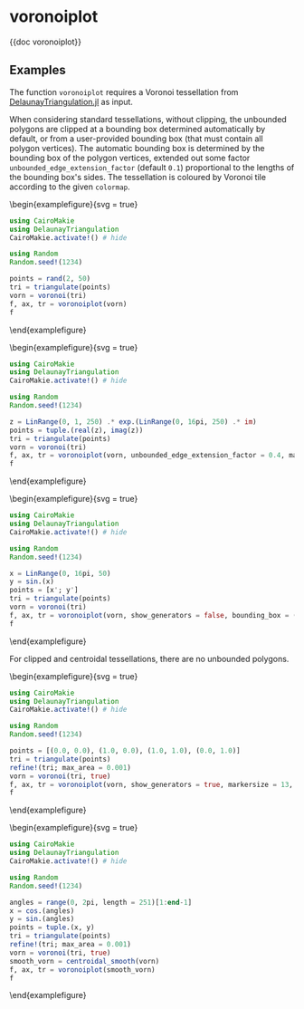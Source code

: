 # voronoiplot 

{{doc voronoiplot}}

## Examples 

The function `voronoiplot` requires a Voronoi tessellation from [DelaunayTriangulation.jl](https://github.com/DanielVandH/DelaunayTriangulation.jl) as input. 

When considering standard tessellations, without clipping, the unbounded polygons are clipped at a bounding box determined automatically by default, or from a user-provided bounding box (that must contain all polygon vertices). The automatic bounding box is determined by the bounding box of the polygon vertices, extended out some factor `unbounded_edge_extension_factor` (default `0.1`) proportional to the lengths of the bounding box's sides. The tessellation is coloured by Voronoi tile according to the given `colormap`. 

\begin{examplefigure}{svg = true}
```julia
using CairoMakie 
using DelaunayTriangulation
CairoMakie.activate!() # hide 

using Random 
Random.seed!(1234)

points = rand(2, 50)
tri = triangulate(points)
vorn = voronoi(tri)
f, ax, tr = voronoiplot(vorn)
f
```
\end{examplefigure}

\begin{examplefigure}{svg = true}
```julia
using CairoMakie 
using DelaunayTriangulation
CairoMakie.activate!() # hide 

using Random 
Random.seed!(1234)

z = LinRange(0, 1, 250) .* exp.(LinRange(0, 16pi, 250) .* im)
points = tuple.(real(z), imag(z))
tri = triangulate(points)
vorn = voronoi(tri)
f, ax, tr = voronoiplot(vorn, unbounded_edge_extension_factor = 0.4, markersize = 7)
f
```
\end{examplefigure}

\begin{examplefigure}{svg = true}
```julia
using CairoMakie 
using DelaunayTriangulation
CairoMakie.activate!() # hide 

using Random 
Random.seed!(1234)

x = LinRange(0, 16pi, 50)
y = sin.(x)
points = [x'; y']
tri = triangulate(points)
vorn = voronoi(tri)
f, ax, tr = voronoiplot(vorn, show_generators = false, bounding_box = (-1.0, 16pi + 1.0, -30, 30), polygon_color = :white, strokewidth = 2) # (xmin, xmax, ymin, ymax)
f
```
\end{examplefigure}

For clipped and centroidal tessellations, there are no unbounded polygons.

\begin{examplefigure}{svg = true}
```julia
using CairoMakie 
using DelaunayTriangulation
CairoMakie.activate!() # hide 

using Random 
Random.seed!(1234)

points = [(0.0, 0.0), (1.0, 0.0), (1.0, 1.0), (0.0, 1.0)]
tri = triangulate(points)
refine!(tri; max_area = 0.001)
vorn = voronoi(tri, true)
f, ax, tr = voronoiplot(vorn, show_generators = true, markersize = 13, marker = 'x')
f
```
\end{examplefigure}

\begin{examplefigure}{svg = true}
```julia
using CairoMakie 
using DelaunayTriangulation
CairoMakie.activate!() # hide 

using Random 
Random.seed!(1234)

angles = range(0, 2pi, length = 251)[1:end-1]
x = cos.(angles)
y = sin.(angles)
points = tuple.(x, y)
tri = triangulate(points)
refine!(tri; max_area = 0.001)
vorn = voronoi(tri, true)
smooth_vorn = centroidal_smooth(vorn)
f, ax, tr = voronoiplot(smooth_vorn)
f
```
\end{examplefigure}